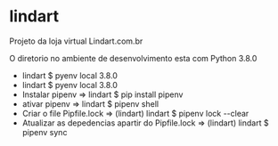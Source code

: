 # lindart
Projeto da loja virtual Lindart.com.br

O diretorio no ambiente de desenvolvimento esta com Python 3.8.0
- lindart $ pyenv local 3.8.0
- lindart $ pyenv local
  3.8.0
- Instalar pipenv => lindart $ pip install pipenv
- ativar pipenv   => lindart $ pipenv shell
- Criar o file Pipfile.lock => (lindart) lindart $ pipenv lock --clear
- Atualizar as depedencias apartir do Pipfile.lock => (lindart) lindart $ pipenv sync
